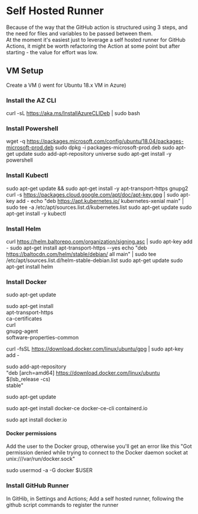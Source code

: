 # Self Hosted Runner
Because of the way that the GitHub action is structured using 3 steps, and the need for files and variables to be passed between them.  
At the moment it's easiest just to leverage a self hosted runner for GitHub Actions, it might be worth refactoring the Action at some point but after starting - the value for effort was low.

## VM Setup
Create a VM  (i went for Ubuntu 18.x VM in Azure)

### Install the AZ CLI
curl -sL https://aka.ms/InstallAzureCLIDeb | sudo bash

### Install Powershell
wget -q https://packages.microsoft.com/config/ubuntu/18.04/packages-microsoft-prod.deb
sudo dpkg -i packages-microsoft-prod.deb
sudo apt-get update
sudo add-apt-repository universe
sudo apt-get install -y powershell

### Install Kubectl
sudo apt-get update && sudo apt-get install -y apt-transport-https gnupg2
curl -s https://packages.cloud.google.com/apt/doc/apt-key.gpg | sudo apt-key add -
echo "deb https://apt.kubernetes.io/ kubernetes-xenial main" | sudo tee -a /etc/apt/sources.list.d/kubernetes.list
sudo apt-get update
sudo apt-get install -y kubectl

### Install Helm
curl https://helm.baltorepo.com/organization/signing.asc | sudo apt-key add -
sudo apt-get install apt-transport-https --yes
echo "deb https://baltocdn.com/helm/stable/debian/ all main" | sudo tee /etc/apt/sources.list.d/helm-stable-debian.list
sudo apt-get update
sudo apt-get install helm

### Install Docker
sudo apt-get update

sudo apt-get install \
    apt-transport-https \
    ca-certificates \
    curl \
    gnupg-agent \
    software-properties-common

curl -fsSL https://download.docker.com/linux/ubuntu/gpg | sudo apt-key add -

sudo add-apt-repository \
   "deb [arch=amd64] https://download.docker.com/linux/ubuntu \
   $(lsb_release -cs) \
   stable"

sudo apt-get update

sudo apt-get install docker-ce docker-ce-cli containerd.io

sudo apt install docker.io

#### Docker permissions
Add the user to the Docker group, otherwise you'll get an error like this "Got permission denied while trying to connect to the Docker daemon socket at unix:///var/run/docker.sock"

sudo usermod -a -G docker $USER

### Install GitHub Runner
In GitHib, in Settings and Actions;
Add a self hosted runner, following the github script commands to register the runner

